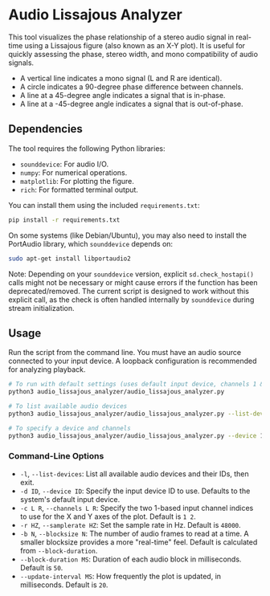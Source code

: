 # Audio Lissajous Analyzer

This tool visualizes the phase relationship of a stereo audio signal in real-time using a Lissajous figure (also known as an X-Y plot). It is useful for quickly assessing the phase, stereo width, and mono compatibility of audio signals.

- A vertical line indicates a mono signal (L and R are identical).
- A circle indicates a 90-degree phase difference between channels.
- A line at a 45-degree angle indicates a signal that is in-phase.
- A line at a -45-degree angle indicates a signal that is out-of-phase.

## Dependencies

The tool requires the following Python libraries:
- `sounddevice`: For audio I/O.
- `numpy`: For numerical operations.
- `matplotlib`: For plotting the figure.
- `rich`: For formatted terminal output.

You can install them using the included `requirements.txt`:
```bash
pip install -r requirements.txt
```
On some systems (like Debian/Ubuntu), you may also need to install the PortAudio library, which `sounddevice` depends on:
```bash
sudo apt-get install libportaudio2
```

Note: Depending on your `sounddevice` version, explicit `sd.check_hostapi()` calls might not be necessary or might cause errors if the function has been deprecated/removed. The current script is designed to work without this explicit call, as the check is often handled internally by `sounddevice` during stream initialization.

## Usage

Run the script from the command line. You must have an audio source connected to your input device. A loopback configuration is recommended for analyzing playback.

```bash
# To run with default settings (uses default input device, channels 1 & 2)
python3 audio_lissajous_analyzer/audio_lissajous_analyzer.py

# To list available audio devices
python3 audio_lissajous_analyzer/audio_lissajous_analyzer.py --list-devices

# To specify a device and channels
python3 audio_lissajous_analyzer/audio_lissajous_analyzer.py --device 1 --channels 3 4
```

### Command-Line Options

- `-l`, `--list-devices`: List all available audio devices and their IDs, then exit.
- `-d ID`, `--device ID`: Specify the input device ID to use. Defaults to the system's default input device.
- `-c L R`, `--channels L R`: Specify the two 1-based input channel indices to use for the X and Y axes of the plot. Default is `1 2`.
- `-r HZ`, `--samplerate HZ`: Set the sample rate in Hz. Default is `48000`.
- `-b N`, `--blocksize N`: The number of audio frames to read at a time. A smaller blocksize provides a more "real-time" feel. Default is calculated from `--block-duration`.
- `--block-duration MS`: Duration of each audio block in milliseconds. Default is `50`.
- `--update-interval MS`: How frequently the plot is updated, in milliseconds. Default is `20`.

